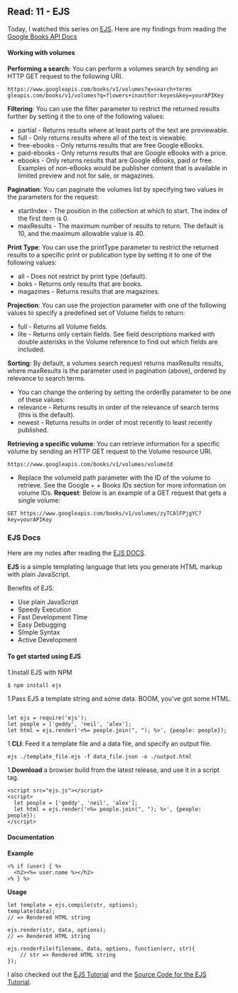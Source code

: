 

## Read: 11 - EJS
Today, I watched this series on [EJS](https://www.youtube.com/watch?v=63IurQvsw9w&list=PL7sCSgsRZ-slYARh3YJIqPGZqtGVqZRGt&index=2).
Here are my findings from reading the [ Google Books API Docs](https://developers.google.com/books/docs/v1/using#WorkingVolumes)
#### Working with volumes
**Performing a search**: You can perform a volumes search by sending an HTTP GET request to the following URI.

`
https://www.googleapis.com/books/v1/volumes?q=search+terms
`
`
gleapis.com/books/v1/volumes?q=flowers+inauthor:keyes&key=yourAPIKey
`

**Filtering**: You can use the filter parameter to restrict the returned results further by setting it the to one of the following values:
+ partial - Returns results where at least parts of the text are previewable.
+ full - Only returns results where all of the text is viewable.
+ free-ebooks - Only returns results that are free Google eBooks.
+ paid-ebooks - Only returns results that are Google eBooks with a price.
+ ebooks - Only returns results that are Google eBooks, paid or free. Examples of non-eBooks would be publisher content that is available in limited preview and not for sale, or magazines.

**Pagination**: You can paginate the volumes list by specifying two values in the parameters for the request:
+ startIndex - The position in the collection at which to start. The index of the first item is 0.
+ maxResults - The maximum number of results to return. The default is 10, and the maximum allowable value is 40.

**Print Type**: You can use the printType parameter to restrict the returned results to a specific print or publication type by setting it to one of the following values:
+ all - Does not restrict by print type (default).
+ boks - Returns only results that are books.
+ magazines - Returns results that are magazines.

**Projection**: You can use the projection parameter with one of the following values to specify a predefined set of Volume fields to return:
+ full - Returns all Volume fields.
+ lite - Returns only certain fields. See field descriptions marked with double asterisks in the Volume reference to find out which fields are included.

**Sorting**: By default, a volumes search request returns maxResults results, where maxResults is the parameter used in pagination (above), ordered by relevance to search terms.
+ You can change the ordering by setting the orderBy parameter to be one of these values:
+ relevance - Returns results in order of the relevance of search terms (this is the default).
+ newest - Returns results in order of most recently to least recently published.

**Retrieving a specific volume**: You can retrieve information for a specific volume by sending an HTTP GET request to the Volume resource URI.

`
https://www.googleapis.com/books/v1/volumes/volumeId
`

+ Replace the volumeId path parameter with the ID of the volume to retrieve. See the Google + + Books IDs section for more information on volume IDs.
**Request**: Below is an example of a GET request that gets a single volume:

`
GET https://www.googleapis.com/books/v1/volumes/zyTCAlFPjgYC?key=yourAPIKey
`


### EJS Docs

Here are my notes after reading the [EJS DOCS](https://ejs.co/).

**EJS** is a simple templating language that lets you generate HTML markup with plain JavaScript.

Benefits of EJS:

+ Use plain JavaScript
+ Speedy Execution
+ Fast Development TIme
+ Easy Debugging  
+ SImple Syntax
+ Active Development


#### To get started using EJS

1.Install EJS with NPM

```
$ npm install ejs
```

1.Pass EJS a template string and some data. BOOM, you've got some HTML.


```

let ejs = require('ejs');
let people = ['geddy', 'neil', 'alex'];
let html = ejs.render('<%= people.join(", "); %>', {people: people});

```


1.**CLI**: Feed it a template file and a data file, and specify an output file.


`
ejs ./template_file.ejs -f data_file.json -o ./output.html
`

1.**Download** a browser build from the latest release, and use it in a script tag.



```
<script src="ejs.js"></script>
<script>
  let people = ['geddy', 'neil', 'alex'];
  let html = ejs.render('<%= people.join(", "); %>', {people: people});
</script>
```


#### Documentation

**Example**

```
<% if (user) { %>
  <h2><%= user.name %></h2>
<% } %>
```

  
**Usage**
  
```
let template = ejs.compile(str, options);
template(data);
// => Rendered HTML string

ejs.render(str, data, options);
// => Rendered HTML string

ejs.renderFile(filename, data, options, function(err, str){
    // str => Rendered HTML string
});
```



I also checked out the [EJS Tutorial](https://www.digitalocean.com/community/tutorials/how-to-use-ejs-to-template-your-node-application) and the [Source Code for the EJS Tutorial](https://github.com/scotch-io/node-ejs).

